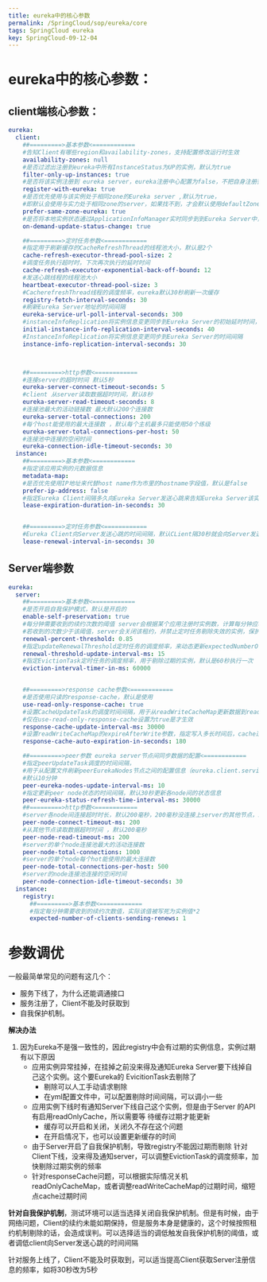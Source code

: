 ```yaml
---
title: eureka中的核心参数
permalink: /SpringCloud/sop/eureka/core
tags: SpringCloud eureka
key: SpringCloud-09-12-04
---
```


# eureka中的核心参数：

## client端核心参数：

```yml
eureka:
  client:
    ##=========>基本参数<============
    #告知Client有哪些region和availability-zones，支持配置修改运行时生效
    availability-zones: null
    #是否过滤出注册到eureka中所有InstanceStatus为UP的实例，默认为true
    filter-only-up-instances: true
    #是否将该实例注册到 eureka server，eureka注册中心配置为false，不把自身注册到eureka
    register-with-eureka: true
    #是否优先使用与该实例处于相同zone的Eureka server ,默认为true，
    #即默认会使用与实力处于相同zone的server，如果找不到，才会默认使用defaultZone中配置的
    prefer-same-zone-eureka: true
    #是否将本地实例状态通过ApplicationInfoManager实时同步到到Eureka Server中，默认是true，一般情况下不要改，默认就行
    on-demand-update-status-change: true

    ##=========>定时任务参数<============
    #指定用于刷新缓存的CacheRefreshThread的线程池大小，默认是2个
    cache-refresh-executor-thread-pool-size: 2
    #调度任务执行超时时，下次再次执行的延时时间
    cache-refresh-executor-exponential-back-off-bound: 12
    #发送心跳线程的线程池大小
    heartbeat-executor-thread-pool-size: 3
    #CacherefreshThread线程的调度频率，eureka默认30秒刷新一次缓存
    registry-fetch-interval-seconds: 30
    #刷新Eureka Server地址的时间间隔
    eureka-service-url-poll-interval-seconds: 300
    #instanceInfoReplication将实例信息变更同步到Eureka Server的初始延时时间，默认40秒
    initial-instance-info-replication-interval-seconds: 40
    #InstanceInfoReplication将实例信息变更同步到Eureka Server的时间间隔
    instance-info-replication-interval-seconds: 30



    ##=========>http参数<============
    #连接server的超时时间 默认5秒
    eureka-server-connect-timeout-seconds: 5
    #client 从server读取数据超时时间，默认8秒
    eureka-server-read-timeout-seconds: 8
    #连接池最大的活动链接数 最大默认200个连接数
    eureka-server-total-connections: 200
    #每个host能使用的最大连接数 ，默认每个主机最多只能使用50个练级
    eureka-server-total-connections-per-host: 50
    #连接池中连接的空闲时间
    eureka-connection-idle-timeout-seconds: 30
  instance:
    ##=========>基本参数<============
    #指定该应用实例的元数据信息
    metadata-map:
    #是否优先使用IP地址来代替host name作为市里的hostname字段值，默认是false
    prefer-ip-address: false
    #指定Eureka Client间隔多久向Eureka Server发送心跳来告知Eureka Server该实例还存活，默认是90秒
    lease-expiration-duration-in-seconds: 30


    ##=========>定时任务参数<============
    #Eureka Client向Server发送心跳的时间间隔，默认CLient隔30秒就会向Server发送一次心跳
    lease-renewal-interval-in-seconds: 30
```

## Server端参数

```yml
eureka:
  server:
    ##=========>基本参数<============
    #是否开启自我保护模式，默认是开启的
    enable-self-preservation: true
    #每分钟需要收到的续约次数的阈值 server会根据某个应用注册时实例数，计算每分钟应收到的续约次数
    #若收到的次数少于该阈值，server会关闭该租约，并禁止定时任务剔除失效的实例，保护注册信息
    renewal-percent-threshold: 0.85
    #指定updateRenewalThreshold定时任务的调度频率，来动态更新expectedNumberOfRenewsPerMin和numberOfRenewsPerMinThreshold值
    renewal-threshold-update-interval-ms: 15
    #指定EvictionTask定时任务的调度频率，用于剔除过期的实例，默认是60秒执行一次
    eviction-interval-timer-in-ms: 60000


    ##=========>response cache参数<============
    #是否使用只读的response-cache，默认是使用
    use-read-only-response-cache: true
    #设置CacheUpdateTask的调度时间间隔，用于从readWriteCacheMap更新数据到readOnlyCacheMap
    #仅在use-read-only-response-cache设置为true是才生效
    response-cache-update-interval-ms: 30000
    #设置readWriteCacheMap的expireAfterWrite参数，指定写入多长时间后，cache过期
    response-cache-auto-expiration-in-seconds: 180

    ##=========>peer参数 eureka server节点间同步数据的配置<============
    #指定peerUpdateTask调度的时间间隔，
    #用于从配置文件刷新peerEurekaNodes节点之间的配置信息（eureka.client.serviceUrl相关的zone的配置）
    #默认10分钟
    peer-eureka-nodes-update-interval-ms: 10
    #指定更新peer node状态的时间间隔，默认30秒更新各node间的状态信息
    peer-eureka-status-refresh-time-interval-ms: 30000
    ##=========>http参数<============
    #server各node间连接超时时长，默认200毫秒，200毫秒没连接上server的其他节点，就会认为该node不可用
    peer-node-connect-timeout-ms: 200
    #从其他节点读取数据超时时间 ，默认200毫秒
    peer-node-read-timeout-ms: 200
    #server的单个node连接池最大的活动连接数
    peer-node-total-connections: 1000
    #server的单个node每个hot能使用的最大连接数
    peer-node-total-connections-per-host: 500
    #server的node连接池连接的空闲时间
    peer-node-connection-idle-timeout-seconds: 30
  instance:
    registry:
      ##=========>基本参数<============
      #指定每分钟需要收到的续约次数值，实际该值被写死为实例值*2
      expected-number-of-clients-sending-renews: 1
```



# 参数调优

一般最简单常见的问题有这几个：

- 服务下线了，为什么还能调通接口
- 服务注册了，Client不能及时获取到
- 自我保护机制。

__解决办法__

1. 因为Eureka不是强一致性的，因此registry中会有过期的实例信息，实例过期有以下原因
   - 应用实例异常挂掉，在挂掉之前没来得及通知Eureka Server要下线掉自己这个实例。这个要Eureka的 EvicitionTask去剔除了
     - 剔除可以人工手动请求剔除
     - 在yml配置文件中，可以配置剔除时间间隔，可以调小一些
   - 应用实例下线时有通知Server下线自己这个实例，但是由于Server 的API有启用readOnlyCache，所以需要等 待缓存过期才能更新
     - 缓存可以开启和关闭，关闭久不存在这个问题
     - 在开启情况下，也可以设置更新缓存的时间
   - 由于Server开启了自我保护机制，导致registry不能因过期而剔除
     针对Client下线，没来得及通知server，可以调整EvictionTask的调度频率，加快剔除过期实例的频率
   - 针对responseCache问题，可以根据实际情况关机readOnlyCacheMap，或者调整readWriteCacheMap的过期时间，缩短点cache过期时间

__针对自我保护机制__，测试环境可以适当选择关闭自我保护机制。但是有时候，由于网络问题，Client的续约未能如期保持，但是服务本身是健康的，这个时候按照租约机制剔除的话，会造成误判。可以选择适当的调低触发自我保护机制的阈值，或者调低client向Server发送心跳的时间间隔

针对服务上线了，Client不能及时获取到，可以适当提高Client获取Server注册信息的频率，如将30秒改为5秒
